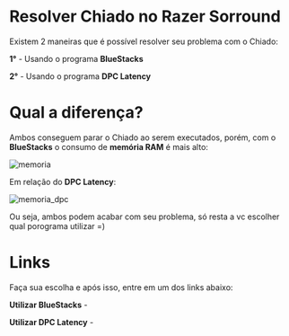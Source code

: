 # Resolver Chiado no Razer Sorround

Existem 2 maneiras que é possível resolver seu problema com o Chiado:

**1°** - Usando o programa **BlueStacks**

**2°** - Usando o programa **DPC Latency**

# Qual a diferença?

Ambos conseguem parar o Chiado ao serem executados, porém, com o **BlueStacks** o consumo de **memória RAM** é mais alto:

![memoria](Imagens/)

Em relação do **DPC Latency**:

![memoria_dpc](Imagens/)

Ou seja, ambos podem acabar com seu problema, só resta a vc escolher qual porograma utilizar =)

# Links
Faça sua escolha e após isso, entre em um dos links abaixo:

**Utilizar BlueStacks** - <teste>

**Utilizar DPC Latency** - <teste>
